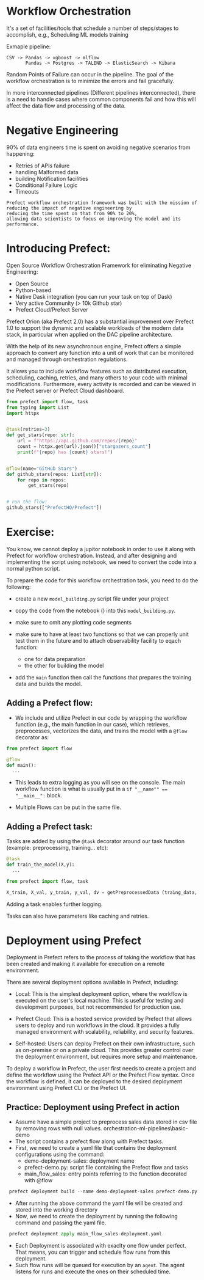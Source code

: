 # Workflow Orchestration

It's a set of facilities/tools that schedule a number of steps/stages to accomplish, e.g.,  Scheduling ML models training

Exmaple pipeline: 
```
CSV -> Pandas -> xgboost -> mlflow
       Pandas -> Postgres -> TALEND -> ElasticSearch -> Kibana
```
Random Points of Failure can occur in the pipeline. The goal of the workflow orchestration is to minimize the errors and fail
gracefully.

In more interconnected pipelines (Different pipelines interconnected), there is a need to handle cases where common components fail and how this will affect the data flow
and processing of the data.

# Negative Engineering
90% of data engineers time is spent on avoiding negative scenarios from happening:
+ Retries of APIs failure
+ handling Malformed data
+ building Notification facilities
+ Conditional Failure Logic
+ Timeouts

```
Prefect workflow orchestration framework was built with the mission of reducing the impact of negative engineering by 
reducing the time spent on that from 90% to 20%,
allowing data scientists to focus on improving the model and its performance.
```



# Introducing Prefect:
Open Source Workflow Orchestration Framework for eliminating Negative Engineering:
+ Open Source
+ Python-based
+ Native Dask integration  (you can run your task on top of Dask)
+ Very active Community  (> 10k Github star)
+ Prefect Cloud/Prefect Server

Prefect Orion (aka Prefect 2.0) has a substantial improvement over Prefect 1.0 to support the dynamic and scalable workloads  of the modern data stack,
in particular when applied on the DAC pipeline architecture.


With the help of its new asynchronous engine, Prefect offers a simple approach to convert any function into a unit of work that can be monitored and managed through orchestration regulations.

It allows you to include workflow features such as distributed execution, scheduling, caching, retries, and many others to your code with minimal modifications. Furthermore, every activity is recorded and can be viewed in the Prefect server or Prefect Cloud dashboard.


```python
from prefect import flow, task
from typing import List
import httpx


@task(retries=3)
def get_stars(repo: str):
    url = f"https://api.github.com/repos/{repo}"
    count = httpx.get(url).json()["stargazers_count"]
    print(f"{repo} has {count} stars!")


@flow(name="GitHub Stars")
def github_stars(repos: List[str]):
    for repo in repos:
        get_stars(repo)


# run the flow!
github_stars(["PrefectHQ/Prefect"])
```


# Exercise:

You know, we cannot deploy a jupitor notebook in order to use it along with Prefect for workflow orchestration. Instead, and after designing and implementing the script using notebook, we need to convert the code into a normal python script.

To prepare the code for this workflow orchestration task, you need to do the following:
 * create a new `model_building.py` script file under your project
 * copy the code from the notebook () into this `model_building.py`. 
 * make sure to omit any plotting code segments
 * make sure to have at least two functions so that we can properly unit test them in the future and to attach observability facility to eqach function: 
   * one for data preparation
   * the other for building the model

* add the `main` function then call the functions that prepares the training data and builds the model.



## Adding a  Prefect flow:

 * We include and utilize Prefect in our code by wrapping the workflow function (e.g., the main function in our case), which retrieves, preprocesses, vectorizes the data, and trains the model with a `@flow` decorator as:

```python
from prefect import flow

@flow
def main():
  ...
```
 * This leads to extra logging as you will see on the console. The main workflow function is what is usually put in a `if "__name"" == "__main__":` block.

 * Multiple Flows can be put in the same file.

## Adding a Prefect task:


Tasks are added by using the `@task` decorator around our task function (example: preprocessing, training... etc):
```python
@task
def train_the_model(X,y):
  ...
```


```python
from prefect import flow, task

X_train, X_val, y_train, y_val, dv = getPreprocessedData (traing_data, test_data ):
```

Adding a task enables further logging.

Tasks can also have parameters like caching and retries.


# Deployment using Prefect

Deployment in Prefect refers to the process of taking the workflow that has been created and making it available for execution on a remote environment.

There are several deployment options available in Prefect, including:

 * Local: This is the simplest deployment option, where the workflow is executed on the user's local machine. This is useful for testing and development purposes, but not recommended for production use.

 * Prefect Cloud: This is a hosted service provided by Prefect that allows users to deploy and run workflows in the cloud. It provides a fully managed environment with scalability, reliability, and security features.

 * Self-hosted: Users can deploy Prefect on their own infrastructure, such as on-premise or on a private cloud. This provides greater control over the deployment environment, but requires more setup and maintenance.

To deploy a workflow in Prefect, the user first needs to create a project and define the workflow using the Prefect API or the Prefect Flow syntax. Once the workflow is defined, it can be deployed to the desired deployment environment using Prefect CLI or the Prefect UI.

## Practice: Deployment using Prefect in action
 * Assume have a simple project to preprocess sales data stored in csv file by removing rows with null values. orchestration-ml-pipelines\basic-demo
 * The script contains a prefect flow along with Prefect tasks.
 * First, we need to create a yaml file that contains the deployment configurations using the command:
   * demo-deployment-sales: deployment name
   * prefect-demo.py: script file containing the Prefect flow and tasks 
   * main_flow_sales: entry points referring to the function decorated with @flow
```python
 prefect deployment build --name demo-deployment-sales prefect-demo.py:main_flow_sales
```
* After running the above command the yaml file will be created and stored into the working directory
* Now, we need to create the deployment by running the following command and passing the yaml file.
```python
 prefect deployment apply main_flow_sales-deployment.yaml
```
* Each Deployment is associated with exaclty one flow under perfect. That means, you can trigger and schedule flow runs from this deployment.
* Such flow runs will be queued for execution by an `agent`. The agent listens for runs and execute the ones on their scheduled time.





